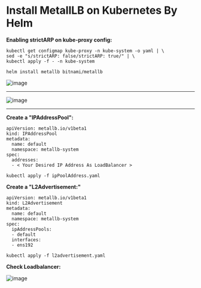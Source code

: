 # Install MetallLB on Kubernetes By Helm

**Enabling strictARP on kube-proxy config:**

```
kubectl get configmap kube-proxy -n kube-system -o yaml | \
sed -e "s/strictARP: false/strictARP: true/" | \
kubectl apply -f - -n kube-system
```

```
helm install metallb bitnami/metallb
```

![image](https://github.com/IMAN-NAMJOOYAN/installing-metallb-in-kubernetes/assets/16554389/80636e23-3fe3-40fd-9f18-ef9320fae1e0)


---

![image](https://github.com/IMAN-NAMJOOYAN/installing-metallb-in-kubernetes/assets/16554389/ca7fdf1b-42fc-4514-9c33-b6cef0580b2f)

---


**Create a "IPAddressPool":**

```
apiVersion: metallb.io/v1beta1
kind: IPAddressPool
metadata:
  name: default
  namespace: metallb-system
spec:
  addresses:
  - < Your Desired IP Address As LoadBalancer >
```

```
kubectl apply -f ipPoolAddress.yaml
```

**Create a "L2Advertisement:"**

```
apiVersion: metallb.io/v1beta1
kind: L2Advertisement
metadata:
  name: default
  namespace: metallb-system
spec:
  ipAddressPools:
  - default
  interfaces:
  - ens192
```

```
kubectl apply -f l2advertisement.yaml
```

**Check Loadbalancer:**

![image](https://github.com/IMAN-NAMJOOYAN/installing-metallb-in-kubernetes/assets/16554389/e52fd612-7c7b-4bcb-b7b3-6f3e93fedf59)




